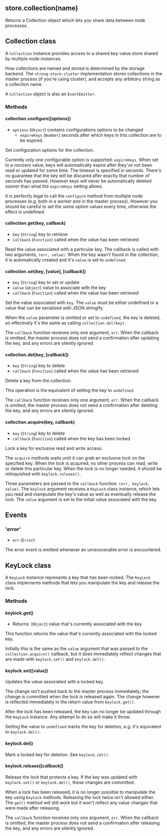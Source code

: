 ## store.collection(name)

Returns a Collection object which lets you share data between node processes.

## Collection class

A `Collection` instance provides access to a shared key-value store
shared by multiple node instances.

How collections are named and stored is determined by the storage backend. The
`strong-store-cluster` implementation stores collections in the master process
(if you're using cluster), and accepts any arbitrary string as a collection
name.

A `Collection` object is also an `EventEmitter`.

### Methods

#### collection.configure([options])

* `options` (`Object`) contains configurations options to be changed
  * `expireKeys` (`Number`) seconds after which keys in this
    collection are to be expired.

Set configuration options for the collection.

Currently only one configurable option is supported: `expireKeys`. When set
to a nonzero value, keys will automatically expire after they've not been
read or updated for some time. The timeout is specified in seconds. There's no
guarantee that the key will be discared after exactly that number of seconds
has passed. However keys will never be automatically deleted _sooner_ than what
the `expireKeys` setting allows.

It is perfectly legal to call the `configure` method from multiple node
processes (e.g. both in a worker and in the master process). However you
should be careful to set the _same_ option values every time, otherwise the
effect is undefined.

#### collection.get(key, callback)

* `key` (`String`) key to retrieve
* `callback` (`Function`) called when the value has been retrieved

Read the value associated with a particular key. The callback is called with
two arguments, `(err, value)`. When the key wasn't found in the collection, it
is automatically created and it's `value` is set to `undefined`.

#### collection.set(key, [value], [callback])

* `key` (`String`) key to set or update
* `value` (`object`) value to associate with the key
* `callback` (`Function`) called when the value has been retrieved

Set the value associated with `key`. The `value` must be either undefined or
a value that can be serialized with JSON.stringify.

When the `value` parameter is omitted or set to `undefined`, the key is
deleted, so effectively it's the same as calling `collection.del(key)`.

The `callback` function receives only one argument, `err`. When the
callback is omitted, the master process does not send a confirmation
after updating the key, and any errors are silently ignored.

#### collection.del(key, [callback])

* `key` (`String`) key to delete
* `callback` (`Function`) called when the value has been retrieved

Delete a key from the collection.

This operation is the equivalent of setting the key to `undefined`.

The `callback` function receives only one argument, `err`. When the
callback is omitted, the master process does not send a confirmation
after deleting the key, and any errors are silently ignored.

#### collection.acquire(key, callback)

* `key` (`String`) key to delete
* `callback` (`Function`) called when the key has been locked

Lock a key for exclusive read and write access.

The `acquire` methods waits until it can grab an exclusive lock on the
specified key. When the lock is acquired, no other process can read, write or
delete this particular key. When the lock is no longer needed, it should be
relinquished with `keylock.release()`.

Three parameters are passed to the `callback` function:
`(err, keylock, value)`. The `keylock` argument receives a `KeyLock` class
instance, which lets you read and manipulate the key's value as well as
eventually release the lock. The `value` argument is set to the initial value
associated with the key.

## Events

### 'error'

* `err` (`Error`)

The error event is emitted whenever an unrecoverable error is encountered.

## KeyLock class

A `KeyLock` instance represents a key that has been locked. The `KeyLock`
class implements methods that lets you manipulate the key and release
the lock.

### Methods 

#### keylock.get()

* Returns: (`Object`) value that's currently associated with the key

This function returns the value that's currently associated with the locked
key.

Initially this is the same as the `value` argument that was passed to the
`collection.acquire()` callback, but it does immediately reflect changes that
are made with `keylock.set()` and `keylock.del()`.

#### keylock.set([value])

Updates the value associated with a locked key.

The change isn't pushed back to the master process immediately; the change
is committed when the lock is released again. The change however is reflected
immediately in the return value from `keylock.get()`.

After the lock has been released, the key can no longer be updated through the
`KeyLock` instance. Any attempt to do so will make it throw.

Setting the value to `undefined` marks the key for deletion, e.g. it's
equivalent to `keylock.del()`.

#### keylock.del()

Mark a locked key for deletion. See `keylock.set()`.

#### keylock.release([callback])

Release the lock that protects a key. If the key was updated with
`keylock.set()` or `keylock.del()`, these changes are committed.

When a lock has been released, it is no longer possible to manipulate the
key using `KeyLock` methods. Releasing the lock twice isn't allowed either.
The `get()` method will still work but it won't reflect any value changes
that were made after releasing.

The `callback` function receives only one argument, `err`. When the
callback is omitted, the master process does not send a confirmation
after releasing the key, and any errors are silently ignored.
